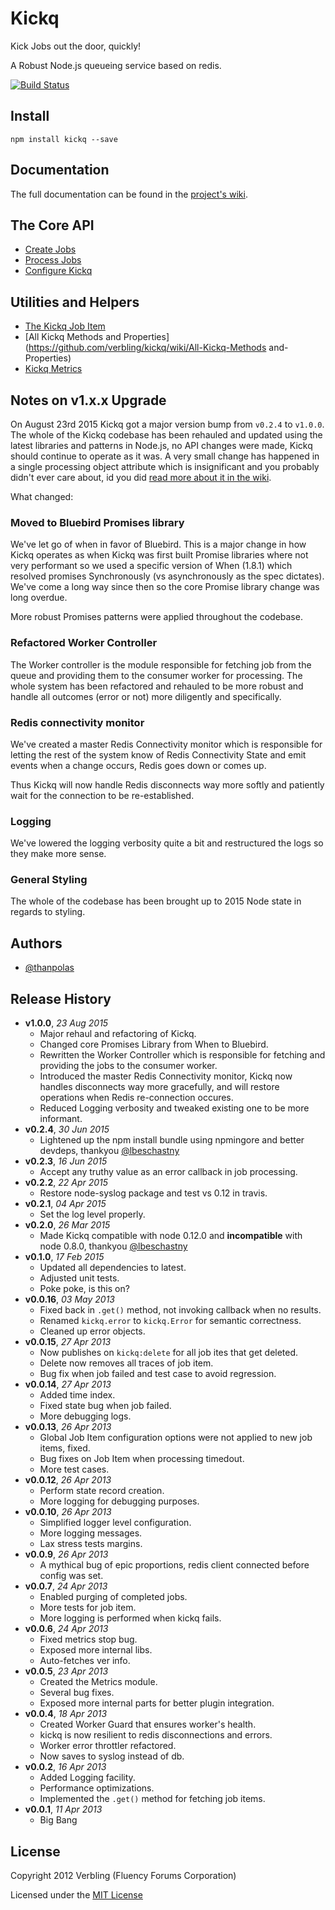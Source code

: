 # Kickq

Kick Jobs out the door, quickly!

A Robust Node.js queueing service based on redis.

[![Build Status](https://travis-ci.org/verbling/kickq.png?branch=master)](https://travis-ci.org/verbling/kickq)

## Install

```shell
npm install kickq --save
```

## Documentation

The full documentation can be found in the [project's wiki](https://github.com/verbling/kickq/wiki).


## The Core API

* [Create Jobs](https://github.com/verbling/kickq/wiki/Create-Jobs)
* [Process Jobs](https://github.com/verbling/kickq/wiki/Process-Jobs)
* [Configure Kickq](https://github.com/verbling/kickq/wiki/Configure-Kickq)

## Utilities and Helpers

* [The Kickq Job Item](https://github.com/verbling/kickq/wiki/The-Kickq-Job-Item)
* [All Kickq Methods and Properties](https://github.com/verbling/kickq/wiki/All-Kickq-Methods and-Properties)
* [Kickq Metrics](https://github.com/verbling/kickq/wiki/Kickq-Metrics)

## Notes on v1.x.x Upgrade

On August 23rd 2015 Kickq got a major version bump from `v0.2.4` to `v1.0.0`. The whole of the Kickq codebase has been rehauled and updated using the latest libraries and patterns in Node.js, no API changes were made, Kickq should continue to operate as it was. A very small change has happened in a single processing object attribute which is insignificant and you probably didn't ever care about, id you did [read more about it in the wiki](https://github.com/verbling/kickq/wiki/Moving-from-0.x-to-1.x).

What changed:

### Moved to Bluebird Promises library

We've let go of when in favor of Bluebird. This is a major change in how Kickq operates as when Kickq was first built Promise libraries where not very performant so we used a specific version of When (1.8.1) which resolved promises Synchronously (vs asynchronously as the spec dictates). We've come a long way since then so the core Promise library change was long overdue.

More robust Promises patterns were applied throughout the codebase.

### Refactored Worker Controller

The Worker controller is the module responsible for fetching job from the queue and providing them to the consumer worker for processing. The whole system has been refactored and rehauled to be more robust and handle all outcomes (error or not) more diligently and specifically.

### Redis connectivity monitor

We've created a master Redis Connectivity monitor which is responsible for letting the rest of the system know of Redis Connectivity State and emit events when a change occurs, Redis goes down or comes up.

Thus Kickq will now handle Redis disconnects way more softly and patiently wait for the connection to be re-established.

### Logging

We've lowered the logging verbosity quite a bit and restructured the logs so they make more sense.

### General Styling

The whole of the codebase has been brought up to 2015 Node state in regards to styling.


## Authors

* [@thanpolas][thanpolas]

## Release History

- **v1.0.0**, *23 Aug 2015*
  - Major rehaul and refactoring of Kickq.
  - Changed core Promises Library from When to Bluebird.
  - Rewritten the Worker Controller which is responsible for fetching and providing the jobs to the consumer worker.
  - Introduced the master Redis Connectivity monitor, Kickq now handles disconnects way more gracefully, and will restore operations when Redis re-connection occures.
  - Reduced Logging verbosity and tweaked existing one to be more informant.
- **v0.2.4**, *30 Jun 2015*
  - Lightened up the npm install bundle using npmingore and better devdeps, thankyou [@lbeschastny](https://github.com/lbeschastny)
- **v0.2.3**, *16 Jun 2015*
  - Accept any truthy value as an error callback in job processing.
- **v0.2.2**, *22 Apr 2015*
  - Restore node-syslog package and test vs 0.12 in travis.
- **v0.2.1**, *04 Apr 2015*
  - Set the log level properly.
- **v0.2.0**, *26 Mar 2015*
  - Made Kickq compatible with node 0.12.0 and **incompatible** with node 0.8.0, thankyou [@lbeschastny](https://github.com/lbeschastny)
- **v0.1.0**, *17 Feb 2015*
  - Updated all dependencies to latest.
  - Adjusted unit tests.
  - Poke poke, is this on?
- **v0.0.16**, *03 May 2013*
  - Fixed back in `.get()` method, not invoking callback when no results.
  - Renamed `kickq.error` to `kickq.Error` for semantic correctness.
  - Cleaned up error objects.
- **v0.0.15**, *27 Apr 2013*
  - Now publishes on `kickq:delete` for all job ites that get deleted.
  - Delete now removes all traces of job item.
  - Bug fix when job failed and test case to avoid regression.
- **v0.0.14**, *27 Apr 2013*
  - Added time index.
  - Fixed state bug when job failed.
  - More debugging logs.
- **v0.0.13**, *26 Apr 2013*
  - Global Job Item configuration options were not applied to new job items, fixed.
  - Bug fixes on Job Item when processing timedout.
  - More test cases.
- **v0.0.12**, *26 Apr 2013*
  - Perform state record creation.
  - More logging for debugging purposes.
- **v0.0.10**, *26 Apr 2013*
  - Simplified logger level configuration.
  - More logging messages.
  - Lax stress tests margins.
- **v0.0.9**, *26 Apr 2013*
  - A mythical bug of epic proportions, redis client connected before config was set.
- **v0.0.7**, *24 Apr 2013*
  - Enabled purging of completed jobs.
  - More tests for job item.
  - More logging is performed when kickq fails.
- **v0.0.6**, *24 Apr 2013*
  - Fixed metrics stop bug.
  - Exposed more internal libs.
  - Auto-fetches ver info.
- **v0.0.5**, *23 Apr 2013*
  - Created the Metrics module.
  - Several bug fixes.
  - Exposed more internal parts for better plugin integration.
- **v0.0.4**, *18 Apr 2013*
  - Created Worker Guard that ensures worker's health.
  - kickq is now resilient to redis disconnections and errors.
  - Worker error throttler refactored.
  - Now saves to syslog instead of db.
- **v0.0.2**, *16 Apr 2013*
  - Added Logging facility.
  - Performance optimizations.
  - Implemented the `.get()` method for fetching job items.
- **v0.0.1**, *11 Apr 2013*
  - Big Bang

## License
Copyright 2012 Verbling (Fluency Forums Corporation)

Licensed under the [MIT License](LICENSE-MIT)

[grunt]: http://gruntjs.com/
[Getting Started]: https://github.com/gruntjs/grunt/wiki/Getting-started
[Gruntfile]: https://github.com/gruntjs/grunt/wiki/Sample-Gruntfile "Grunt's Gruntfile.js"
[grunt-replace]: https://github.com/erickrdch/grunt-string-replace "Grunt string replace"
[grunt-S3]: https://github.com/pifantastic/grunt-s3 "grunt-s3 task"
[thanpolas]: https://github.com/thanpolas "Thanasis Polychronakis"
